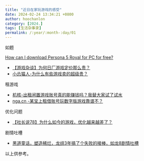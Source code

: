```yaml
---
title: "近日在家玩游戏的感受"
date: 2024-02-24 13:34:21 +0800
author: hoochanlon
category: [2024.]
tags: [生活杂事录]
permalink: /:year/:month-:day/01
---
```


如题 <!-- more -->

[How can I download Persona 5 Royal for PC for free?](https://www.quora.com/How-can-I-download-Persona-5-Royal-for-PC-for-free)


* [【游戏杂谈】为何日厂游戏定价那么贵？](https://www.bilibili.com/video/BV1AV4y1H7CU/)
* [小怂猫人-为什么有些游戏卖的超级贵？](https://www.bilibili.com/video/BV1QN41127a3/)

租游戏

* [机核-出租闲置游戏账号真的能赚钱吗？我替大家试了试水](https://www.gcores.com/articles/118110)
* [nga.cn -某宝上租借账号玩数字版游戏靠谱不？](https://ngabbs.com/read.php?tid=28930430&rand=742)

优化问题

* [【社长说78】为什么如今的游戏，优化越来越差了？](https://www.bilibili.com/video/BV1cX4y167Hr/)

剧情吐槽

* [黑道童话，塑造稀烂，龙组3年搞了个失败的接棒，如龙8剧情吐槽](https://www.bilibili.com/video/BV1QA4m1G7xn/)

以上供参考。